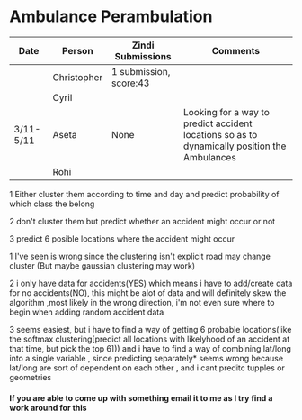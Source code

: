 # Ambulance Perambulation


|Date | Person |Zindi Submissions| Comments |
|---|---|---|---|
|  |Christopher  |1 submission, score:43 |  |
|  |Cyril |  |  |
| 3/11-5/11 | Aseta | None |Looking for a way to predict accident locations so as to dynamically position the Ambulances |
|  |Rohi |  |  |

1 Either cluster them according to time and day and predict probability of which class the belong

2 don't cluster them but predict whether an accident might occur or not 

3 predict 6 posible locations where the accident might occur


1 I've seen is wrong since the clustering isn't explicit road may change cluster
(But maybe gaussian clustering may work)

2 i only have data for accidents(YES) which means i have to add/create data for no accidents(NO), this might 
be alot of data and will definitely skew the algorithm ,most likely in the wrong direction, i'm not even sure 
where to begin when adding random accident data

3 seems easiest, but i have to find a way of getting 6 probable locations(like the softmax clustering[predict all 
locations with likelyhood of an accident at that time, but pick the top 6])) 
and i have to find a way of combining lat/long into a single variable , since predicting separately* seems 
wrong because lat/long are sort of dependent on each other , and i cant preditc tupples or geometries 

#### If you are able to come up with something email it to me as I try find a work around for this
